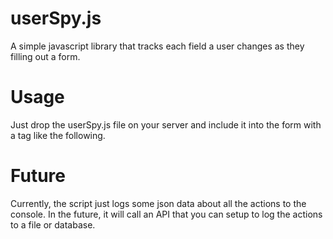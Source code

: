 # userSpy.js

A simple javascript library that tracks each field a user changes as they
filling out a form.

# Usage

Just drop the userSpy.js file on your server and include it into the form with
a tag like the following.

  <script src="userSpy.js"></script>
  
# Future

Currently, the script just logs some json data about all the actions to the
console. In the future, it will call an API that you can setup to log the
actions to a file or database.